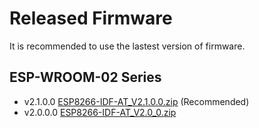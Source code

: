 Released Firmware
=================

It is recommended to use the lastest version of firmware.

## ESP-WROOM-02 Series

- v2.1.0.0 [ESP8266-IDF-AT_V2.1.0.0.zip](http://download.espressif.com/esp_at/firmware/ESP8266/ESP8266-IDF-AT_V2.1.0.0.zip) (Recommended)
- v2.0.0.0 [ESP8266-IDF-AT_V2.0_0.zip](http://download.espressif.com/esp_at/firmware/ESP8266/ESP8266-IDF-AT_V2.0_0.zip)


